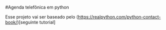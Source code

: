 #Agenda telefônica em python

Esse projeto vai ser baseado pelo (https://realpython.com/python-contact-book/)[seguinte tutorial]